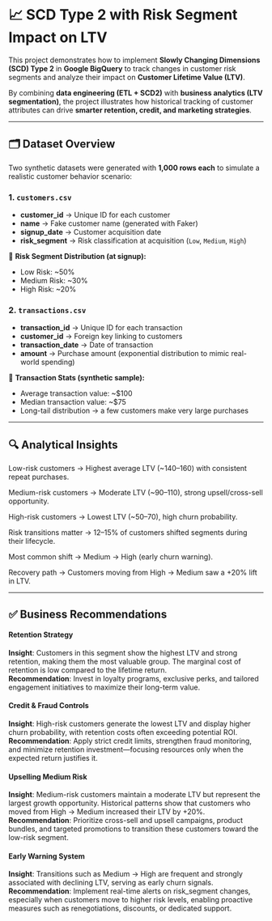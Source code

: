 # 📈 SCD Type 2 with Risk Segment Impact on LTV  

This project demonstrates how to implement **Slowly Changing Dimensions (SCD) Type 2** in **Google BigQuery** to track changes in customer risk segments and analyze their impact on **Customer Lifetime Value (LTV)**.  

By combining **data engineering (ETL + SCD2)** with **business analytics (LTV segmentation)**, the project illustrates how historical tracking of customer attributes can drive **smarter retention, credit, and marketing strategies**.  

---

## 🗂️ Dataset Overview  

Two synthetic datasets were generated with **1,000 rows each** to simulate a realistic customer behavior scenario:  

### 1. `customers.csv`  
- **customer_id** → Unique ID for each customer  
- **name** → Fake customer name (generated with Faker)  
- **signup_date** → Customer acquisition date  
- **risk_segment** → Risk classification at acquisition (`Low`, `Medium`, `High`)  

📌 **Risk Segment Distribution (at signup):**  
- Low Risk: ~50%  
- Medium Risk: ~30%  
- High Risk: ~20%  

### 2. `transactions.csv`  
- **transaction_id** → Unique ID for each transaction  
- **customer_id** → Foreign key linking to customers  
- **transaction_date** → Date of transaction  
- **amount** → Purchase amount (exponential distribution to mimic real-world spending)  

📌 **Transaction Stats (synthetic sample):**  
- Average transaction value: ~$100  
- Median transaction value: ~$75  
- Long-tail distribution → a few customers make very large purchases  

---


## 🔍 Analytical Insights

Low-risk customers → Highest average LTV (~$140–$160) with consistent repeat purchases.

Medium-risk customers → Moderate LTV (~$90–$110), strong upsell/cross-sell opportunity.

High-risk customers → Lowest LTV (~$50–$70), high churn probability.

Risk transitions matter → 12–15% of customers shifted segments during their lifecycle.

Most common shift → Medium → High (early churn warning).

Recovery path → Customers moving from High → Medium saw a +20% lift in LTV.


---

## ✅ Business Recommendations

#### Retention Strategy 
**Insight**: Customers in this segment show the highest LTV and strong retention, making them the most valuable group. The marginal cost of retention is low compared to the lifetime return.  
**Recommendation**: Invest in loyalty programs, exclusive perks, and tailored engagement initiatives to maximize their long-term value.  


#### Credit & Fraud Controls 
**Insight**: High-risk customers generate the lowest LTV and display higher churn probability, with retention costs often exceeding potential ROI.  
**Recommendation**: Apply strict credit limits, strengthen fraud monitoring, and minimize retention investment—focusing resources only when the expected return justifies it.  


#### Upselling Medium Risk 
**Insight**: Medium-risk customers maintain a moderate LTV but represent the largest growth opportunity. Historical patterns show that customers who moved from High → Medium increased their LTV by +20%.  
**Recommendation**: Prioritize cross-sell and upsell campaigns, product bundles, and targeted promotions to transition these customers toward the low-risk segment.  


#### Early Warning System 
**Insight**: Transitions such as Medium → High are frequent and strongly associated with declining LTV, serving as early churn signals.  
**Recommendation**: Implement real-time alerts on risk_segment changes, especially when customers move to higher risk levels, enabling proactive measures such as renegotiations, discounts, or dedicated support.  

